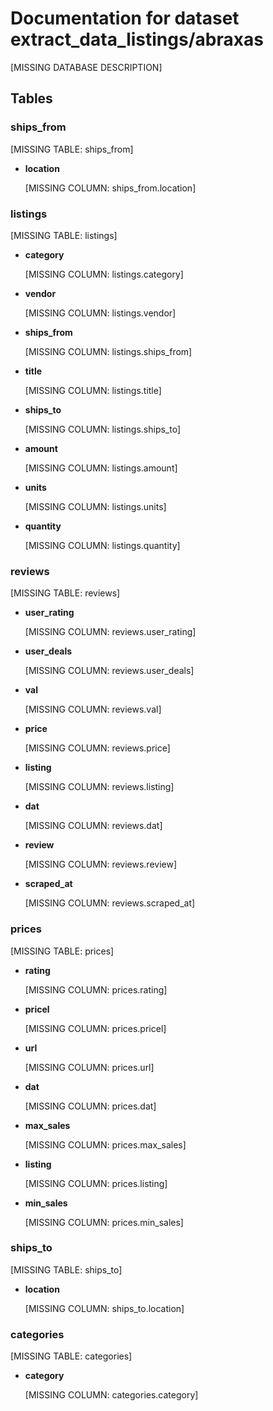 # Documentation for dataset extract_data_listings/abraxas

[MISSING DATABASE DESCRIPTION]

## Tables

### ships_from

[MISSING TABLE: ships_from]

* __location__

  [MISSING COLUMN: ships_from.location]

### listings

[MISSING TABLE: listings]

* __category__

  [MISSING COLUMN: listings.category]

* __vendor__

  [MISSING COLUMN: listings.vendor]

* __ships_from__

  [MISSING COLUMN: listings.ships_from]

* __title__

  [MISSING COLUMN: listings.title]

* __ships_to__

  [MISSING COLUMN: listings.ships_to]

* __amount__

  [MISSING COLUMN: listings.amount]

* __units__

  [MISSING COLUMN: listings.units]

* __quantity__

  [MISSING COLUMN: listings.quantity]

### reviews

[MISSING TABLE: reviews]

* __user_rating__

  [MISSING COLUMN: reviews.user_rating]

* __user_deals__

  [MISSING COLUMN: reviews.user_deals]

* __val__

  [MISSING COLUMN: reviews.val]

* __price__

  [MISSING COLUMN: reviews.price]

* __listing__

  [MISSING COLUMN: reviews.listing]

* __dat__

  [MISSING COLUMN: reviews.dat]

* __review__

  [MISSING COLUMN: reviews.review]

* __scraped_at__

  [MISSING COLUMN: reviews.scraped_at]

### prices

[MISSING TABLE: prices]

* __rating__

  [MISSING COLUMN: prices.rating]

* __pricel__

  [MISSING COLUMN: prices.pricel]

* __url__

  [MISSING COLUMN: prices.url]

* __dat__

  [MISSING COLUMN: prices.dat]

* __max_sales__

  [MISSING COLUMN: prices.max_sales]

* __listing__

  [MISSING COLUMN: prices.listing]

* __min_sales__

  [MISSING COLUMN: prices.min_sales]

### ships_to

[MISSING TABLE: ships_to]

* __location__

  [MISSING COLUMN: ships_to.location]

### categories

[MISSING TABLE: categories]

* __category__

  [MISSING COLUMN: categories.category]

